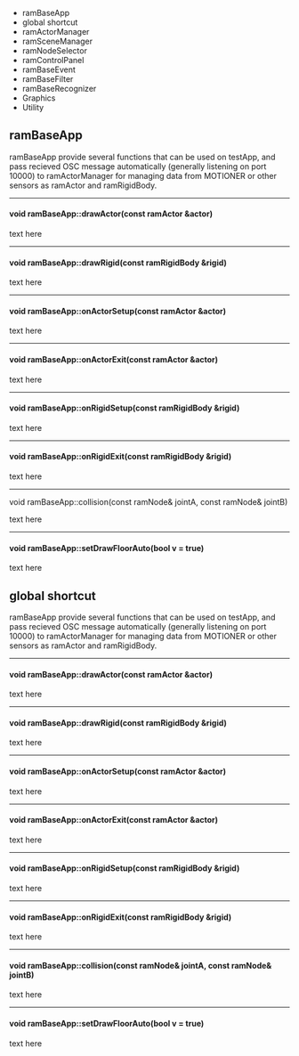 
- ramBaseApp
- global shortcut
- ramActorManager
- ramSceneManager
- ramNodeSelector
- ramControlPanel
- ramBaseEvent
- ramBaseFilter
- ramBaseRecognizer
- Graphics
- Utility


## ramBaseApp

ramBaseApp provide several functions that can be used on testApp, and pass recieved OSC message automatically (generally listening on port 10000) to ramActorManager for managing data from MOTIONER or other sensors as ramActor and ramRigidBody.


---

#### void ramBaseApp::drawActor(const ramActor &actor)

text here

---

#### void ramBaseApp::drawRigid(const ramRigidBody &rigid)

text here

---

#### void ramBaseApp::onActorSetup(const ramActor &actor)

text here

---

#### void ramBaseApp::onActorExit(const ramActor &actor)

text here

---

#### void ramBaseApp::onRigidSetup(const ramRigidBody &rigid)

text here

---

#### void ramBaseApp::onRigidExit(const ramRigidBody &rigid)

text here

---

void ramBaseApp::collision(const ramNode& jointA, const ramNode& jointB)

text here

---

#### void ramBaseApp::setDrawFloorAuto(bool v = true)

text here



## global shortcut

ramBaseApp provide several functions that can be used on testApp, and pass recieved OSC message automatically (generally listening on port 10000) to ramActorManager for managing data from MOTIONER or other sensors as ramActor and ramRigidBody.



---

#### void ramBaseApp::drawActor(const ramActor &actor)

text here

---

#### void ramBaseApp::drawRigid(const ramRigidBody &rigid)

text here

---

#### void ramBaseApp::onActorSetup(const ramActor &actor)

text here

---

#### void ramBaseApp::onActorExit(const ramActor &actor)

text here

---

#### void ramBaseApp::onRigidSetup(const ramRigidBody &rigid)

text here

---

#### void ramBaseApp::onRigidExit(const ramRigidBody &rigid)

text here

---

#### void ramBaseApp::collision(const ramNode& jointA, const ramNode& jointB)

text here

---

#### void ramBaseApp::setDrawFloorAuto(bool v = true)

text here

